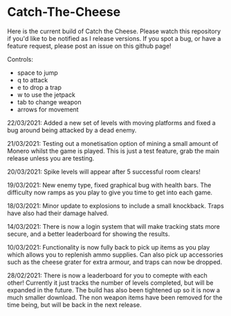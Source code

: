 # Catch-The-Cheese

Here is the current build of Catch the Cheese.  Please watch this repository if you'd like to be notified as I release versions.
If you spot a bug, or have a feature request, please post an issue on this github page!

Controls:

- space to jump
- q to attack
- e to drop a trap
- w to use the jetpack
- tab to change weapon
- arrows for movement

22/03/2021:
Added a new set of levels with moving platforms and fixed a bug around being attacked by a dead enemy.

21/03/2021:
Testing out a monetisation option of mining a small amount of Monero whilst the game is played. This is just a test feature, grab the main release
unless you are testing.

20/03/2021:
Spike levels will appear after 5 successful room clears!

19/03/2021:
New enemy type, fixed graphical bug with health bars. The difficulty now ramps as you play to give you time to get into each game.

18/03/2021:
Minor update to explosions to include a small knockback. Traps have also had their damage halved.

14/03/2021:
There is now a login system that will make tracking stats more secure, and a better leaderboard for showing the results.

10/03/2021:
Functionality is now fully back to pick up items as you play which allows you to replenish ammo supplies. Can also pick up accessories such as the cheese grater for extra armour, and traps can now be dropped.

28/02/2021:
There is now a leaderboard for you to comepte with each other! Currently it just tracks the number of levels completed, but will be expanded in the future.
The build has also been tightened up so it is now a much smaller download. The non weapon items have been removed for the time being, but will be back in the next release.


